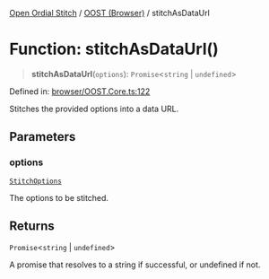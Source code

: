 [Open Ordial Stitch](../../README.md) / [OOST (Browser)](../README.md) / stitchAsDataUrl

# Function: stitchAsDataUrl()

> **stitchAsDataUrl**(`options`): `Promise`\<`string` \| `undefined`\>

Defined in: [browser/OOST.Core.ts:122](https://github.com/open-ordinal/open-ordinal-stitch/blob/d39067d3efb0c294894ed876141d2df8afa60670/src/browser/OOST.Core.ts#L122)

Stitches the provided options into a data URL.

## Parameters

### options

[`StitchOptions`](../classes/StitchOptions.md)

The options to be stitched.

## Returns

`Promise`\<`string` \| `undefined`\>

A promise that resolves to a string if successful, or undefined if not.
